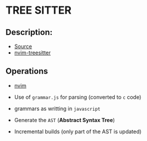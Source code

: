 # TREE SITTER

## Description: 

- [Source](https://tree-sitter.github.io/tree-sitter/)
- [nvim-treesitter](https://github.com/nvim-treesitter/nvim-treesitter)

## Operations

- [nvim](https://www.youtube.com/watch?v=MpnjYb-t12A&t=6s)

- Use of `grammar.js` for parsing (converted to `c` code)
- grammars as writting in `javascript`
- Generate the `AST` (**Abstract Syntax Tree**)
- Incremental builds (only part of the AST is updated)
